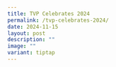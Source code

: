 ```yaml
---
title: TVP Celebrates 2024
permalink: /tvp-celebrates-2024/
date: 2024-11-15
layout: post
description: ""
image: ""
variant: tiptap
---
```

